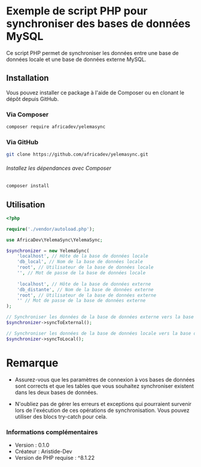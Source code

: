 # Exemple de script PHP pour synchroniser des bases de données MySQL

Ce script PHP permet de synchroniser les données entre une base de données locale et une base de données externe MySQL.

## Installation

Vous pouvez installer ce package à l'aide de Composer ou en clonant le dépôt depuis GitHub.

### Via Composer

```bash
composer require africadev/yelemasync
```

### Via GitHub

```bash
git clone https://github.com/africadev/yelemasync.git
```
###### Installez les dépendances avec Composer

```bash
composer install
```



## Utilisation

```php
<?php

require('./vendor/autoload.php');

use AfricaDev\YelemaSync\YelemaSync;

$synchronizer = new YelemaSync(
    'localhost', // Hôte de la base de données locale
    'db_local', // Nom de la base de données locale
    'root', // Utilisateur de la base de données locale
    '', // Mot de passe de la base de données locale
    
    'localhost', // Hôte de la base de données externe
    'db_distante', // Nom de la base de données externe
    'root', // Utilisateur de la base de données externe
    '' // Mot de passe de la base de données externe
);

// Synchroniser les données de la base de données externe vers la base de données locale
$synchronizer->syncToExternal();

// Synchroniser les données de la base de données locale vers la base de données externe
$synchronizer->syncToLocal();
```


# Remarque

- Assurez-vous que les paramètres de connexion à vos bases de données sont corrects et que les tables que vous souhaitez synchroniser existent dans les deux bases de données.

- N'oubliez pas de gérer les erreurs et exceptions qui pourraient survenir lors de l'exécution de ces opérations de synchronisation. Vous pouvez utiliser des blocs try-catch pour cela.

### Informations complémentaires
- Version : 0.1.0
- Créateur : Aristide-Dev
- Version de PHP requise : ^8.1.22
